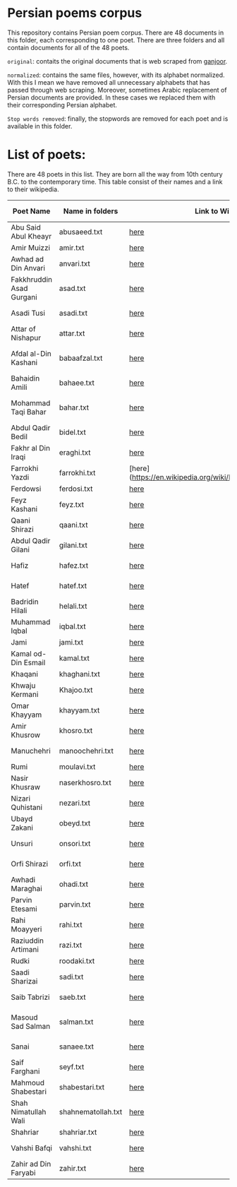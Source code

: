 # Persian poems corpus

This repository contains Persian poem corpus. There are 48 documents in this folder, each corresponding to one poet.
There are three folders and all contain documents for all of the 48 poets. 

``original``: contaits the original documents that is web scraped from [ganjoor](www.ganjoor.com).

``normalized``: contains the same files, however, with its alphabet normalized. With this I mean we have removed all unnecessary alphabets that has passed through web scraping.
Moreover, sometimes Arabic replacement of Persian documents are provided. In these cases we replaced them with their corresponding Persian alphabet.

``Stop words removed``: finally, the stopwords are removed for each poet and is available in this folder.


# List of poets:
There are 48 poets in this list. They are born all the way from 10th century B.C. to the contemporary time. This table consist of their names and a link to their wikipedia.

| Poet Name                | Name in folders    | Link to Wikipedia                                                                                                            | Name in Persian      |
|--------------------------|--------------------|------------------------------------------------------------------------------------------------------------------------------|----------------------|
| Abu Said Abul Kheayr     | abusaeed.txt       | [here](https://en.wikipedia.org/wiki/Ab%C5%AB-Sa%27%C4%ABd_Abul-Khayr)                                                       | ابوسعید ابوالخیر     |
| Amir Muizzi              | amir.txt           | [here](https://en.wikipedia.org/wiki/Mu%27izzi)                                                                              | امیرمعزی             |
| Awhad ad Din Anvari      | anvari.txt         | [here](https://en.wikipedia.org/wiki/Anvari)                                                                                 | اوحد الدین انوری     |
| Fakkhruddin Asad Gurgani | asad.txt           | [here](https://en.wikipedia.org/wiki/Fakhruddin_As%27ad_Gurgani)                                                             | فخرادلین اسعد گرگانی |
| Asadi Tusi               | asadi.txt          | [here](https://en.wikipedia.org/wiki/Asadi_Tusi)                                                                             | اسدی توسی            |
| Attar of Nishapur        | attar.txt          | [here](https://en.wikipedia.org/wiki/Attar_of_Nishapur)                                                                      | عطار نیشابوری        |
| Afdal al-Din Kashani     | babaafzal.txt      | [here](https://en.wikipedia.org/wiki/Afdal_al-Din_Kashani)                                                                   | افضل الدین کاشانی    |
| Bahaidin Amili           | bahaee.txt         | [here](https://en.wikipedia.org/wiki/Bah%C4%81%CA%BE_al-d%C4%ABn_al-%CA%BF%C4%80mil%C4%AB)                                   | شیخ بهایی            |
| Mohammad Taqi Bahar      | bahar.txt          | [here](https://en.wikipedia.org/wiki/Mohammad-Taqi_Bahar)                                                                    | ملک اشعرای بهار      |
| Abdul Qadir Bedil        | bidel.txt          | [here](https://en.wikipedia.org/wiki/Abdul-Q%C4%81dir_Bedil)                                                                 | بیدل دهلوی           |
| Fakhr al Din Iraqi       | eraghi.txt         | [here](https://en.wikipedia.org/wiki/Fakhr-al-Din_Iraqi)                                                                     | فخرالدین عراقی       |
| Farrokhi Yazdi           | farrokhi.txt       |  [here](https://en.wikipedia.org/wiki/Mohammad_Farrokhi_Yazdi                                                                | فرخی یزدی            |
| Ferdowsi                 | ferdosi.txt        | [here](https://en.wikipedia.org/wiki/Ferdowsi)                                                                               | فردوسی               |
| Feyz Kashani             | feyz.txt           |  [here](https://en.wikipedia.org/wiki/Mohsen_Fayz_Kashani)                                                                   | فیض کاشانی           |
| Qaani Shirazi            | qaani.txt          | [here](https://en.wikipedia.org/wiki/Qaani)                                                                                  | قاآنی شیرازی         |
| Abdul Qadir Gilani       | gilani.txt         | [here](https://en.wikipedia.org/wiki/Abdul_Qadir_Gilani)                                                                     | عبدالقادر گیلانی     |
| Hafiz                    | hafez.txt          | [here](https://en.wikipedia.org/wiki/Hafez)                                                                                  | حافظ شیرازی          |
| Hatef                    | hatef.txt          | [here](https://en.wikipedia.org/wiki/Hatef_Esfahani)                                                                         | هاتف اصفهانی         |
| Badridin Hilali          | helali.txt         | [here](https://en.wikipedia.org/wiki/Badriddin_Hilali)                                                                       | بدرالدین هلالی       |
| Muhammad Iqbal           | iqbal.txt          | [here](https://en.wikipedia.org/wiki/Muhammad_Iqbal)                                                                         | محد اقبال لاهوری     |
| Jami                     | jami.txt           | [here](https://en.wikipedia.org/wiki/Jami)                                                                                   | جامی                 |
| Kamal od-Din Esmail      | kamal.txt          |  [here](https://en.wikipedia.org/wiki/Kamal_od-Din_Esmail)                                                                   | کمال الدین اسماعیل   |
| Khaqani                  | khaghani.txt       | [here](https://en.wikipedia.org/wiki/Khaqani)                                                                                | خاقانی               |
| Khwaju Kermani           | Khajoo.txt         | [here](https://en.wikipedia.org/wiki/Khwaju_Kermani)                                                                         | خاجوی کرمانی         |
| Omar Khayyam             | khayyam.txt        | [here](https://en.wikipedia.org/wiki/Omar_Khayyam)                                                                           | عمر خیام             |
| Amir Khusrow             | khosro.txt         | [here](https://en.wikipedia.org/wiki/Amir_Khusrow)                                                                           | امیر خسرو            |
| Manuchehri               | manoochehri.txt    | [here](https://en.wikipedia.org/wiki/Manuchehri)                                                                             | منوچهری دامغانی      |
| Rumi                     | moulavi.txt        | [here](https://en.wikipedia.org/wiki/Rumi)                                                                                   | مولانا               |
| Nasir Khusraw            | naserkhosro.txt    | [here](https://en.wikipedia.org/wiki/Nasir_Khusraw)                                                                          | ناصرخسرو             |
| Nizari Quhistani         | nezari.txt         | [here](https://en.wikipedia.org/wiki/Nizari_Quhistani)                                                                       | نزاری قهستانی        |
| Ubayd Zakani             | obeyd.txt          | [here](https://en.wikipedia.org/wiki/Ubayd_Zakani)                                                                           | عبید زاکانی          |
| Unsuri                   | onsori.txt         | [here](https://en.wikipedia.org/wiki/Unsuri)                                                                                 | عنصری بلخی           |
| Orfi Shirazi             | orfi.txt           | [here](https://en.wikipedia.org/wiki/%27Orfi_Shirazi)                                                                        | عرفی شیرازی          |
| Awhadi Maraghai          | ohadi.txt          | [here](https://en.wikipedia.org/wiki/Awhadi_Maraghai)                                                                        | اوحدی مراغه ای       |
| Parvin Etesami           | parvin.txt         | [here](https://en.wikipedia.org/wiki/Parvin_E%27tesami)                                                                      | پروین اعتصامی        |
| Rahi Moayyeri            | rahi.txt           | [here](https://en.wikipedia.org/wiki/Rahi_Mo%27ayyeri)                                                                       | رهی معیری            |
| Raziuddin Artimani       | razi.txt           | [here](https://fa.wikipedia.org/wiki/%D9%85%DB%8C%D8%B1_%D8%B1%D8%B6%DB%8C_%D8%A2%D8%B1%D8%AA%DB%8C%D9%85%D8%A7%D9%86%DB%8C) | رضی ادین آرتیمانی    |
| Rudki                    | roodaki.txt        | [here](https://en.wikipedia.org/wiki/Rudaki)                                                                                 | رودکی                |
| Saadi Sharizai           | sadi.txt           | [here](https://en.wikipedia.org/wiki/Saadi_Shirazi)                                                                          | سعدی شیرازی          |
| Saib Tabrizi             | saeb.txt           | [here](https://en.wikipedia.org/wiki/Saib_Tabrizi)                                                                           | صائب تبریزی          |
| Masoud Sad Salman        | salman.txt         | [here](https://en.wikipedia.org/wiki/Masud_Sa%27d_Salman)                                                                    | مسعود سعد سلمان      |
| Sanai                    | sanaee.txt         | [here](https://en.wikipedia.org/wiki/Sanai)                                                                                  | سنایی غزنوی          |
| Saif Farghani            | seyf.txt           | [here](https://en.wikipedia.org/wiki/Saif_Farghani)                                                                          | صیف فرغانی           |
| Mahmoud Shabestari       | shabestari.txt     | [here](https://en.wikipedia.org/wiki/Mahmoud_Shabestari)                                                                     | محمود شبستری         |
| Shah Nimatullah Wali     | shahnematollah.txt | [here](https://en.wikipedia.org/wiki/Shah_Nimatullah_Wali)                                                                   | شاه نعمت الله ولی    |
| Shahriar                 | shahriar.txt       | [here](https://en.wikipedia.org/wiki/Mohammad-Hossein_Shahriar)                                                              | شهریار               |
| Vahshi Bafqi             | vahshi.txt         | [here](https://en.wikipedia.org/wiki/Vahshi_Bafqi)                                                                           | وحشی بافقی           |
| Zahir ad Din Faryabi     | zahir.txt          | [here](https://en.wikipedia.org/wiki/Zahir-al-Din_Faryabi)                                                                   | ظهیرالدین فاریابی    |